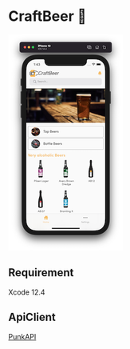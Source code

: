 # CraftBeer 🍺

![Alt text](ScreenShot/home.png?raw=true "Home")

## Requirement
Xcode 12.4

## ApiClient
[PunkAPI](https://punkapi.com/documentation/v2) 
